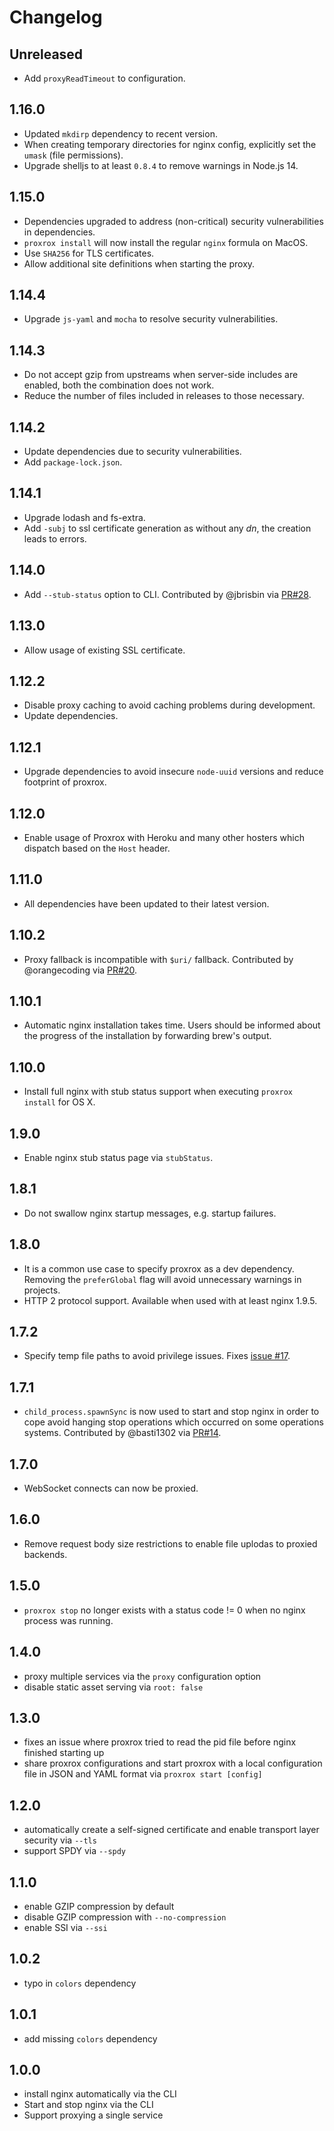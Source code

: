 # Changelog

## Unreleased

 - Add `proxyReadTimeout` to configuration.

## 1.16.0
 - Updated `mkdirp` dependency to recent version.
 - When creating temporary directories for nginx config, explicitly set the `umask` (file permissions).
 - Upgrade shelljs to at least `0.8.4` to remove warnings in Node.js 14.

## 1.15.0
 - Dependencies upgraded to address (non-critical) security vulnerabilities in dependencies.
 - `proxrox install` will now install the regular `nginx` formula on MacOS.
 - Use `SHA256` for TLS certificates.
 - Allow additional site definitions when starting the proxy.

## 1.14.4
 - Upgrade `js-yaml` and `mocha` to resolve security vulnerabilities.

## 1.14.3
 - Do not accept gzip from upstreams when server-side includes are enabled, both the combination does not work.
 - Reduce the number of files included in releases to those necessary.

## 1.14.2
 - Update dependencies due to security vulnerabilities.
 - Add `package-lock.json`.

## 1.14.1
 - Upgrade lodash and fs-extra.
 - Add `-subj` to ssl certificate generation as without any *dn*, the creation leads to errors.

## 1.14.0
 - Add `--stub-status` option to CLI. Contributed by @jbrisbin via [PR#28](https://github.com/bripkens/proxrox/pull/28).

## 1.13.0
 - Allow usage of existing SSL certificate.

## 1.12.2
 - Disable proxy caching to avoid caching problems during development.
 - Update dependencies.

## 1.12.1
 - Upgrade dependencies to avoid insecure `node-uuid` versions and reduce footprint of proxrox.

## 1.12.0
 - Enable usage of Proxrox with Heroku and many other hosters which dispatch based on the `Host` header.

## 1.11.0
 - All dependencies have been updated to their latest version.

## 1.10.2
 - Proxy fallback is incompatible with `$uri/` fallback. Contributed by @orangecoding via [PR#20](https://github.com/bripkens/proxrox/pull/20).

## 1.10.1
 - Automatic nginx installation takes time. Users should be informed about the progress of the installation by forwarding brew's output.

## 1.10.0
 - Install full nginx with stub status support when executing `proxrox install` for OS X.

## 1.9.0
 - Enable nginx stub status page via `stubStatus`.

## 1.8.1
 - Do not swallow nginx startup messages, e.g. startup failures.

## 1.8.0
 - It is a common use case to specify proxrox as a dev dependency. Removing the `preferGlobal` flag will avoid unnecessary warnings in projects.
 - HTTP 2 protocol support. Available when used with at least nginx 1.9.5.

## 1.7.2
 - Specify temp file paths to avoid privilege issues. Fixes [issue #17](https://github.com/bripkens/proxrox/issues/17).

## 1.7.1
 - `child_process.spawnSync` is now used to start and stop nginx in order to cope
   avoid hanging stop operations which occurred on some operations systems. Contributed by @basti1302 via [PR#14](https://github.com/bripkens/proxrox/issues/14).

## 1.7.0
 - WebSocket connects can now be proxied.

## 1.6.0
 - Remove request body size restrictions to enable file uplodas to proxied
   backends.

## 1.5.0
 - `proxrox stop` no longer exists with a status code != 0 when no nginx
   process was running.

## 1.4.0
 - proxy multiple services via the `proxy` configuration option
 - disable static asset serving via `root: false`

## 1.3.0
 - fixes an issue where proxrox tried to read the pid file before nginx
   finished starting up
 - share proxrox configurations and start proxrox with a local configuration
   file in JSON and YAML format via `proxrox start [config]`

## 1.2.0
 - automatically create a self-signed certificate and enable transport layer
   security via `--tls`
 - support SPDY via `--spdy`

## 1.1.0
 - enable GZIP compression by default
 - disable GZIP compression with `--no-compression`
 - enable SSI via `--ssi`

## 1.0.2
 - typo in `colors` dependency

## 1.0.1
 - add missing `colors` dependency

## 1.0.0
 - install nginx automatically via the CLI
 - Start and stop nginx via the CLI
 - Support proxying a single service
